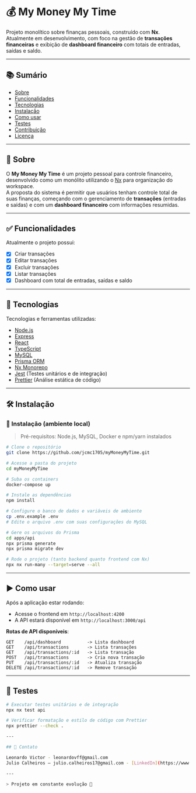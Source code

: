 # 💰 My Money My Time

Projeto monolítico sobre finanças pessoais, construído com **Nx**.  
Atualmente em desenvolvimento, com foco na gestão de **transações financeiras** e exibição de **dashboard financeiro** com totais de entradas, saídas e saldo.

---

## 📚 Sumário

- [Sobre](#sobre)
- [Funcionalidades](#funcionalidades)
- [Tecnologias](#tecnologias)
- [Instalação](#instalação)
- [Como usar](#como-usar)
- [Testes](#testes)
- [Contribuição](#contribuição)
- [Licença](#licença)

---

## 📖 Sobre

O **My Money My Time** é um projeto pessoal para controle financeiro, desenvolvido como um monólito utilizando o [Nx](https://nx.dev/) para organização do workspace.  
A proposta do sistema é permitir que usuários tenham controle total de suas finanças, começando com o gerenciamento de **transações** (entradas e saídas) e com um **dashboard financeiro** com informações resumidas.

---

## ✅ Funcionalidades

Atualmente o projeto possui:

- [x] Criar transações
- [x] Editar transações
- [x] Excluir transações
- [x] Listar transações
- [x] Dashboard com total de entradas, saídas e saldo

---

## 🧰 Tecnologias

Tecnologias e ferramentas utilizadas:

- [Node.js](https://nodejs.org/)
- [Express](https://expressjs.com/)
- [React](https://reactjs.org/)
- [TypeScript](https://www.typescriptlang.org/)
- [MySQL](https://www.mysql.com/)
- [Prisma ORM](https://www.prisma.io/)
- [Nx Monorepo](https://nx.dev/)
- [Jest](https://jestjs.io/) (Testes unitários e de integração)
- [Prettier](https://prettier.io/) (Análise estática de código)

---

## 🛠️ Instalação

### 🧱 Instalação (ambiente local)

> Pré-requisitos: Node.js, MySQL, Docker e npm/yarn instalados

```bash
# Clone o repositório
git clone https://github.com/jcmc1705/myMoneyMyTime.git

# Acesse a pasta do projeto
cd myMoneyMyTime

# Suba os containers
docker-compose up

# Instale as dependências
npm install

# Configure o banco de dados e variáveis de ambiente
cp .env.example .env
# Edite o arquivo .env com suas configurações do MySQL

# Gere os arquivos do Prisma
cd apps/api
npx prisma generate
npx prisma migrate dev

# Rode o projeto (tanto backend quanto frontend com Nx)
npx nx run-many --target=serve --all
```

---

## ▶️ Como usar

Após a aplicação estar rodando:

- Acesse o frontend em `http://localhost:4200`
- A API estará disponível em `http://localhost:3000/api`

**Rotas de API disponíveis**:

```http
GET    /api/dashboard          -> Lista dashboard
GET    /api/transactions       -> Lista transações
GET    /api/transactions/:id   -> Lista transação
POST   /api/transactions       -> Cria nova transação
PUT    /api/transactions/:id   -> Atualiza transação
DELETE /api/transactions/:id   -> Remove transação
```

---

## 🧪 Testes

```bash
# Executar testes unitários e de integração
npx nx test api

# Verificar formatação e estilo de código com Prettier
npx prettier --check .

---

## 📩 Contato

Leonardo Victor - leonardovff@gmail.com
Julio Calheiros – julio.calheiros17@gmail.com - [LinkedIn](https://www.linkedin.com/in/julio-calheiros-125850235)

---

> Projeto em constante evolução 🚀
